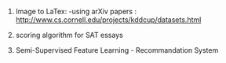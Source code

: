 1. Image to LaTex:
-using arXiv papers : http://www.cs.cornell.edu/projects/kddcup/datasets.html

2. scoring algorithm for SAT essays 

3. Semi-Supervised Feature Learning - Recommandation System